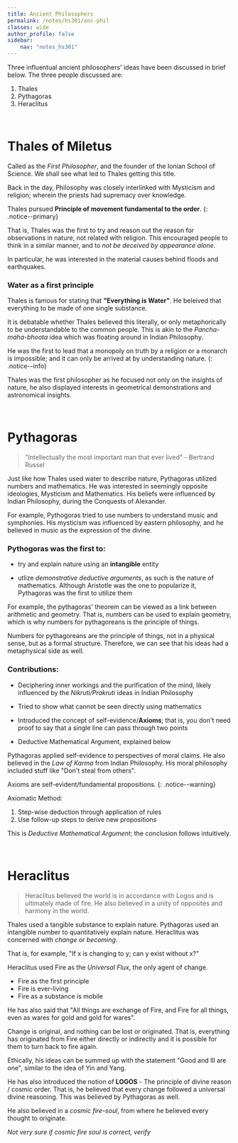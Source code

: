 ```yaml
---
title: Ancient Philosophers
permalink: /notes/hs301/anc-phil
classes: wide
author_profile: false
sidebar:
    nav: "notes_hs301"
---
```


Three influentual ancient philosophers' ideas have been discussed in brief below. The three people discussed are:

1. Thales
2. Pythagoras
3. Heraclitus

&nbsp;

# Thales of Miletus

Called as the *First Philosopher*, and the founder of the Ionian School of Science. We shall see what led to Thales getting this title.

Back in the day, Philosophy was closely interlinked with Mysticism and religion; wherein the priests had supremacy over knowledge.

Thales pursued **Principle of movement fundamental to the order**.
{: .notice--primary}

That is, Thales was the first to try and reason out the reason for observations in nature, not related with religion. This encouraged people to think in a similar manner, and to *not be deceived by appearance alone*.

In particular, he was interested in the material causes behind floods and earthquakes.


### Water as a first principle

Thales is famous for stating that **"Everything is Water"**. He beleived that everything to be made of one single substance. 

It is debatable whether Thales believed this literally, or only metaphorically to be understandable to the common people. This is akin to the *Pancha-maha-bhoota* idea which was floating around in Indian Philosophy. 

He was the first to lead that a monopoly on truth by a religion or a monarch is impossible; and it can only be arrived at by understanding nature.
{: .notice--info}

Thales was the first philosopher as he focused not only on the insights of nature, he also displayed interests in geometrical demonstrations and astronomical insights. 


&nbsp; 


# Pythagoras

> "Intellectually the most important man that ever lived" - Bertrand Russel

Just like how Thales used water to describe nature, Pythagoras utilized numbers and mathematics. He was interested in seemingly opposite ideologies, Mysticism and Mathematics. His beliefs were influenced by Indian Philosophy, during the Conquests of Alexander.

For example, Pythogoras tried to use numbers to understand music and symphonies. His mysticism was influenced by eastern philosophy, and he believed in music as the expression of the divine.

### Pythogoras was the first to:

- try and explain nature using an **intangible** entity

- utlize *demonstrative deductive arguments*, as such is the nature of mathematics. Although Aristotle was the one to popularize it, Pythagoras was the first to utilize them

For example, the pythagoras' theorem can be viewed as a link between arithmetic and geometry. That is, numbers can be used to explain geometry, which is why numbers for pythagoreans is the principle of things.

Numbers for pythagoreans are the principle of things, not in a physical sense, but as a formal structure. Therefore, we can see that his ideas had a metaphysical side as well.

### Contributions:

- Deciphering inner workings and the purification of the mind, likely influenced by the *Nikruti/Prakruti* ideas in Indian Philosophy

- Tried to show what cannot be seen directly using mathematics

- Introduced the concept of self-evidence/**Axioms**; that is, you don't need proof to say that a single line can pass through two points

- Deductive Mathematical Argument, explained below

Pythagoras applied self-evidence to perspectives of moral claims. He also believed in the *Law of Karma* from Indian Philosophy. His moral philosophy included stuff like "Don't steal from others". 

Axioms are self-evident/fundamental propositions.
{: .notice--warning}

Axiomatic Method:
1. Step-wise deduction through application of rules
2. Use follow-up steps to derive new propositions

This is *Deductive Mathematical Argument*; the conclusion follows intuitively.



&nbsp; 


# Heraclitus

> Heraclitus believed the world is in accordance with Logos and is ultimately made of fire. He also believed in a unity of opposites and harmony in the world.

Thales used a tangible substance to explain nature. Pythagoras used an intangible number to quantitatively explain nature. Heraclitus was concerned with *change* or *becoming*.

That is, for example, "If x is changing to y; can y exist without x?"

Heraclitus used Fire as the *Universal Flux*, the only agent of change.

- Fire as the first principle
- Fire is ever-living
- Fire as a substance is mobile

He has also said that "All things are exchange of Fire, and Fire for all things, even as wares for gold and gold for wares".

Change is original, and nothing can be lost or originated. That is, everything has originated from Fire either directly or indirectly and it is possible for them to turn back to fire again.

Ethically, his ideas can be summed up with the statement "Good and Ill are one", similar to the idea of Yin and Yang.

He has also introduced the notion of **LOGOS** - The principle of divine reason / cosmic order. That is, he believed that every change followed a universal divine reasoning. This was believed by Pythagoras as well.

He also believed in a *cosmic fire-soul*, from where he believed every thought to originate.

*Not very sure if cosmic fire soul is correct, verify*